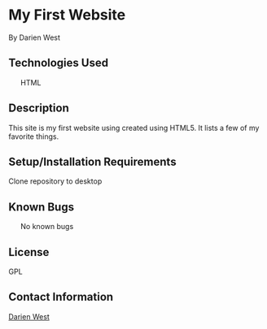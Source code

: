 
<h1> My First Website </h1>
<p> By Darien West </p>

<h2> Technologies Used </h2>

<ul> HTML</ul>

<h2> Description </h2>

<p>This site is my first website using created using HTML5. It lists a few of my favorite things. <p>

<h2> Setup/Installation Requirements </h2>
<p> Clone repository to desktop </p>

<h2> Known Bugs </h2>
<ul> No known bugs </ul>

<h2> License </h2>
<p> GPL </p>

<h2> Contact Information </h2>
<a href="mailto:dwestcodes@gmail.com"> Darien West</a>